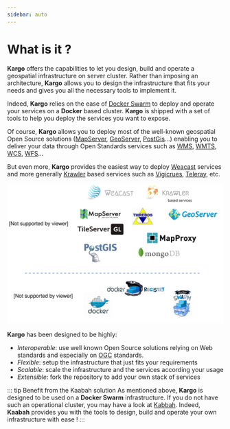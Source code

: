 ```yaml
---
sidebar: auto
---
```


# What is it ?

**Kargo** offers the capabilities to let you design, build and operate a geospatial infrastructure on server cluster. 
Rather than imposing an architecture, **Kargo** allows you to design the infrastructure that fits your needs and gives you all the necessary tools to implement it. 

Indeed, **Kargo** relies on the ease of [Docker Swarm](https://docs.docker.com/swarm/overview/) to deploy and operate your services on a **Docker** based cluster. **Kargo** is shipped with a set of tools to help you deploy the services you want to expose. 

Of course, **Kargo** allows you to deploy most of the well-known geospatial Open Source solutions ([MapServer](https://mapserver.org/), [GeoServer](http://geoserver.org), [PostGis](http://postgis.net/)...) enabling you to deliver your data through Open Standards services such as [WMS](http://www.opengeospatial.org/standards/wms), [WMTS](http://www.opengeospatial.org/standards/wmts), [WCS](http://www.opengeospatial.org/standards/wcs), [WFS](http://www.opengeospatial.org/standards/wfs)... 

But even more, **Kargo** provides the easiest way to deploy [Weacast](https://weacast.gitbooks.io/weacast-docs/) services and more generally [Krawler](https://kalisio.github.io/krawler/) based services such as [Vigicrues](https://mapserver.org/), [Teleray](ttps://github.com/kalisio/k-teleray), etc.



![kargo-overview](./../assets/kargo-overview.svg)


**Kargo** has been designed to be highly:
* *Interoperable*: use well known Open Source solutions relying on Web standards and especially on [OGC](http://www.opengeospatial.org/) standards.
* *Flexible*: setup the infrastructure that just fits your requirements
* *Scalable*: scale the infrastructure and the services according your usage
* *Extensible*: fork the repository to add your own stack of services

::: tip Benefit from the Kaabah solution
As mentioned above, **Kargo** is designed to be used on a **Docker Swarm** infrastructure. If you do not have such an operational cluster, you may have a look at [Kabbah](https://kalisio.github.io/kaabah/). Indeed, **Kaabah** provides you with the tools to design, build and operate your own infrastructure with ease !
:::



